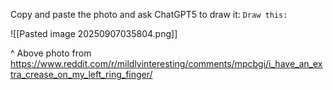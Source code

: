 Copy and paste the photo and ask ChatGPT5 to draw it: `Draw this:`

![[Pasted image 20250907035804.png]]

^ Above photo from https://www.reddit.com/r/mildlyinteresting/comments/mpcbgi/i_have_an_extra_crease_on_my_left_ring_finger/